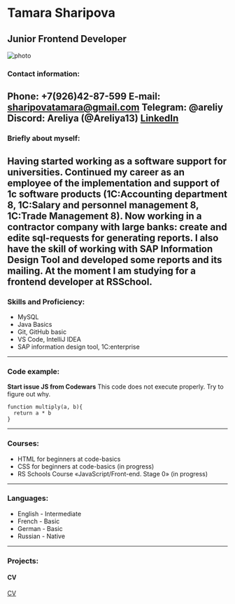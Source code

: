 # Tamara Sharipova
## Junior Frontend Developer
![photo](https://media-exp1.licdn.com/dms/image/C4E03AQFyOXMAJGsxAg/profile-displayphoto-shrink_400_400/0/1646927283420?e=1660176000&v=beta&t=BZG61zC063Ov5k8v0-3Qq9BCtZyuxyG3Ysm3cg8lR5E "Photo")
### Contact information:
**Phone:** +7(926)42-87-599
**E-mail:** sharipovatamara@gmail.com
**Telegram:** @areliy
**Discord:** Areliya (@Areliya13)
[LinkedIn](https://www.linkedin.com/in/tamara-sharipova-525273234/ "LinkedIn")
---
### Briefly about myself:
Having started working as a software support for universities. Continued my career as an employee of the implementation and support of 1c software products (1C:Accounting department 8, 1C:Salary and personnel management 8, 1C:Trade Management 8). Now working in a contractor company with large banks: create and edite sql-requests for generating reports. I also have the skill of working with SAP Information Design Tool and developed some reports and its mailing.
At the moment I am studying for a frontend developer at RSSchool.
---
### Skills and Proficiency:
* MySQL
* Java Basics
* Git, GitHub basic
* VS Code, IntelliJ IDEA
* SAP information design tool, 1C:enterprise
---
### Code example:
**Start issue JS from Codewars** This code does not execute properly. Try to figure out why.
```
function multiply(a, b){
  return a * b
}
```
---
### Courses:
* HTML for beginners at code-basics
* CSS for beginners at code-basics (in progress)
* RS Schools Course «JavaScript/Front-end. Stage 0» (in progress)
---
### Languages:
* English - Intermediate
* French - Basic
* German - Basic
* Russian - Native
---
### Projects:
#### CV
[CV](https://github.com/Areliya13/testcv1 "cv project")